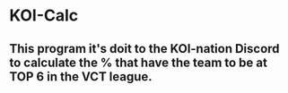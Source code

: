 # KOI-Calc
## This program it's doit to the KOI-nation Discord to calculate the % that have the team to be at TOP 6 in the VCT league.
